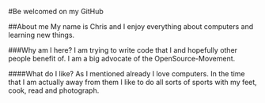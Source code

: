 #Be welcomed on my GitHub

##About me
My name is Chris and I enjoy everything about computers and learning new things.

###Why am I here?
I am trying to write code that I and hopefully other people benefit of. I am a big advocate of the OpenSource-Movement.

####What do I like?
As I mentioned already I love computers. In the time that I am actually away from them I like to do all sorts of sports with my feet, cook, read and photograph.
